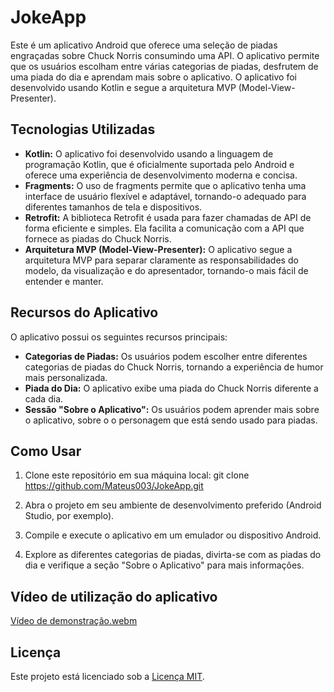 # JokeApp

Este é um aplicativo Android que oferece uma seleção de piadas engraçadas sobre Chuck Norris consumindo uma API. O aplicativo permite que os usuários escolham entre várias categorias de piadas, desfrutem de uma piada do dia e aprendam mais sobre o aplicativo. O aplicativo foi desenvolvido usando Kotlin e segue a arquitetura MVP (Model-View-Presenter).

## Tecnologias Utilizadas

- **Kotlin:** O aplicativo foi desenvolvido usando a linguagem de programação Kotlin, que é oficialmente suportada pelo Android e oferece uma experiência de desenvolvimento moderna e concisa.
- **Fragments:** O uso de fragments permite que o aplicativo tenha uma interface de usuário flexível e adaptável, tornando-o adequado para diferentes tamanhos de tela e dispositivos.
- **Retrofit:** A biblioteca Retrofit é usada para fazer chamadas de API de forma eficiente e simples. Ela facilita a comunicação com a API que fornece as piadas do Chuck Norris.
- **Arquitetura MVP (Model-View-Presenter):** O aplicativo segue a arquitetura MVP para separar claramente as responsabilidades do modelo, da visualização e do apresentador, tornando-o mais fácil de entender e manter.

## Recursos do Aplicativo

O aplicativo possui os seguintes recursos principais:

- **Categorias de Piadas:** Os usuários podem escolher entre diferentes categorias de piadas do Chuck Norris, tornando a experiência de humor mais personalizada.
- **Piada do Dia:** O aplicativo exibe uma piada do Chuck Norris diferente a cada dia.
- **Sessão "Sobre o Aplicativo":** Os usuários podem aprender mais sobre o aplicativo, sobre o o personagem que está sendo usado para piadas.

## Como Usar

1. Clone este repositório em sua máquina local: git clone https://github.com/Mateus003/JokeApp.git

2. Abra o projeto em seu ambiente de desenvolvimento preferido (Android Studio, por exemplo).

3. Compile e execute o aplicativo em um emulador ou dispositivo Android.

4. Explore as diferentes categorias de piadas, divirta-se com as piadas do dia e verifique a seção "Sobre o Aplicativo" para mais informações.

## Vídeo de utilização do aplicativo
[Vídeo de demonstração.webm](https://github.com/Mateus003/JokeApp/assets/102229622/e5918a7d-0335-446c-aa3c-4627855210fd)




## Licença

Este projeto está licenciado sob a [Licença MIT](LICENSE).


